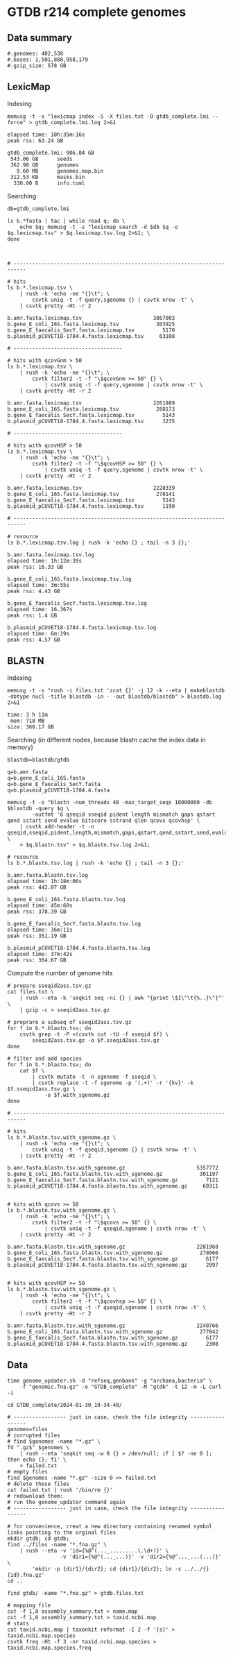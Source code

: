 # GTDB r214 complete genomes

## Data summary

    #.genomes: 402,538
    #.bases: 1,501,880,958,179
    #.gzip_size: 578 GB

## LexicMap

Indexing

    memusg -t -s "lexicmap index -S -X files.txt -O gtdb_complete.lmi --force" > gtdb_complete.lmi.log 2>&1

    elapsed time: 10h:35m:16s
    peak rss: 63.24 GB

    gtdb_complete.lmi: 906.04 GB
     543.06 GB      seeds
     362.98 GB      genomes
       9.60 MB      genomes.map.bin
     312.53 KB      masks.bin
      330.00 B      info.toml

Searching

    db=gtdb_complete.lmi

    ls b.*fasta | tac | while read q; do \
        echo $q; memusg -t -s "lexicmap search -d $db $q -o $q.lexicmap.tsv" > $q.lexicmap.tsv.log 2>&1; \
    done



    # --------------------------------------------------------------------------

    # hits
    ls b.*.lexicmap.tsv \
        | rush -k 'echo -ne "{}\t"; \
            csvtk uniq -t -f query,sgenome {} | csvtk nrow -t' \
        | csvtk pretty -Ht -r 2

    b.amr.fasta.lexicmap.tsv                       3867003
    b.gene_E_coli_16S.fasta.lexicmap.tsv            303925
    b.gene_E_faecalis_SecY.fasta.lexicmap.tsv         5170
    b.plasmid_pCUVET18-1784.4.fasta.lexicmap.tsv     63108

    # -----------------------------------

    # hits with qcovGnm > 50
    ls b.*.lexicmap.tsv \
        | rush -k 'echo -ne "{}\t"; \
            csvtk filter2 -t -f "\$qcovGnm >= 50" {} \
                | csvtk uniq -t -f query,sgenome | csvtk nrow -t' \
        | csvtk pretty -Ht -r 2

    b.amr.fasta.lexicmap.tsv                       2261989
    b.gene_E_coli_16S.fasta.lexicmap.tsv            288173
    b.gene_E_faecalis_SecY.fasta.lexicmap.tsv         5143
    b.plasmid_pCUVET18-1784.4.fasta.lexicmap.tsv      3235

    # -----------------------------------

    # hits with qcovHSP > 50
    ls b.*.lexicmap.tsv \
        | rush -k 'echo -ne "{}\t"; \
            csvtk filter2 -t -f "\$qcovHSP >= 50" {} \
                | csvtk uniq -t -f query,sgenome | csvtk nrow -t' \
        | csvtk pretty -Ht -r 2

    b.amr.fasta.lexicmap.tsv                       2228339
    b.gene_E_coli_16S.fasta.lexicmap.tsv            278141
    b.gene_E_faecalis_SecY.fasta.lexicmap.tsv         5143
    b.plasmid_pCUVET18-1784.4.fasta.lexicmap.tsv      1190

    # --------------------------------------------------------------------------

    # resource
    ls b.*.lexicmap.tsv.log | rush -k 'echo {} ; tail -n 3 {};'

    b.amr.fasta.lexicmap.tsv.log
    elapsed time: 1h:12m:39s
    peak rss: 16.33 GB

    b.gene_E_coli_16S.fasta.lexicmap.tsv.log
    elapsed time: 3m:55s
    peak rss: 4.43 GB

    b.gene_E_faecalis_SecY.fasta.lexicmap.tsv.log
    elapsed time: 16.367s
    peak rss: 1.4 GB

    b.plasmid_pCUVET18-1784.4.fasta.lexicmap.tsv.log
    elapsed time: 6m:19s
    peak rss: 4.57 GB


## BLASTN

Indexing

    memusg -t -s "rush -i files.txt 'zcat {}' -j 12 -k --eta | makeblastdb -dbtype nucl -title blastdb -in - -out blastdb/blastdb" > blastdb.log 2>&1

    time: 3 h 11m
     mem: 718 MB
    size: 360.17 GB

Searching (in different nodes, because blastn cache the index data in memory)

    blastdb=blastdb/gtdb

    q=b.amr.fasta
    q=b.gene_E_coli_16S.fasta
    q=b.gene_E_faecalis_SecY.fasta
    q=b.plasmid_pCUVET18-1784.4.fasta

    memusg -t -s "blastn -num_threads 48 -max_target_seqs 10000000 -db $blastdb -query $q \
            -outfmt '6 qseqid sseqid pident length mismatch gaps qstart qend sstart send evalue bitscore sstrand qlen qcovs qcovhsp' \
        | csvtk add-header -t -n qseqid,sseqid,pident,length,mismatch,gaps,qstart,qend,sstart,send,evalue,bitscore,sstrand,qlen,qcovs,qcovhsp \
        > $q.blastn.tsv" > $q.blastn.tsv.log 2>&1;

    # resource
    ls b.*.blastn.tsv.log | rush -k 'echo {} ; tail -n 3 {};'

    b.amr.fasta.blastn.tsv.log
    elapsed time: 1h:18m:06s
    peak rss: 442.07 GB

    b.gene_E_coli_16S.fasta.blastn.tsv.log
    elapsed time: 45m:60s
    peak rss: 378.39 GB

    b.gene_E_faecalis_SecY.fasta.blastn.tsv.log
    elapsed time: 36m:11s
    peak rss: 351.19 GB

    b.plasmid_pCUVET18-1784.4.fasta.blastn.tsv.log
    elapsed time: 37m:42s
    peak rss: 364.67 GB


Compute the number of genome hits

    # prepare sseqid2ass.tsv.gz
    cat files.txt \
        | rush --eta -k 'seqkit seq -ni {} | awk "{print \$1\"\t{%..}\"}"' \
        | gzip -c > sseqid2ass.tsv.gz

    # preprare a subseq of sseqid2ass.tsv.gz
    for f in b.*.blastn.tsv; do
        csvtk grep -t -P <(csvtk cut -tU -f sseqid $f) \
            sseqid2ass.tsv.gz -o $f.sseqid2ass.tsv.gz
    done

    # filter and add species
    for f in b.*.blastn.tsv; do
        cat $f \
            | csvtk mutate -t -n sgenome -f sseqid \
            | csvtk replace -t -f sgenome -p '(.+)' -r '{kv}' -k $f.sseqid2ass.tsv.gz \
                -o $f.with_sgenome.gz
    done

    # --------------------------------------------------------------------------

    # hits
    ls b.*.blastn.tsv.with_sgenome.gz \
        | rush -k 'echo -ne "{}\t"; \
            csvtk uniq -t -f qseqid,sgenome {} | csvtk nrow -t' \
        | csvtk pretty -Ht -r 2

    b.amr.fasta.blastn.tsv.with_sgenome.gz                       5357772
    b.gene_E_coli_16S.fasta.blastn.tsv.with_sgenome.gz            301197
    b.gene_E_faecalis_SecY.fasta.blastn.tsv.with_sgenome.gz         7121
    b.plasmid_pCUVET18-1784.4.fasta.blastn.tsv.with_sgenome.gz     69311


    # hits with qcovs >= 50
    ls b.*.blastn.tsv.with_sgenome.gz \
        | rush -k 'echo -ne "{}\t"; \
            csvtk filter2 -t -f "\$qcovs >= 50" {} \
                | csvtk uniq -t -f qseqid,sgenome | csvtk nrow -t' \
        | csvtk pretty -Ht -r 2

    b.amr.fasta.blastn.tsv.with_sgenome.gz                       2281968
    b.gene_E_coli_16S.fasta.blastn.tsv.with_sgenome.gz            278066
    b.gene_E_faecalis_SecY.fasta.blastn.tsv.with_sgenome.gz         6177
    b.plasmid_pCUVET18-1784.4.fasta.blastn.tsv.with_sgenome.gz      2997


    # hits with qcovHSP >= 50
    ls b.*.blastn.tsv.with_sgenome.gz \
        | rush -k 'echo -ne "{}\t"; \
            csvtk filter2 -t -f "\$qcovhsp >= 50" {} \
                | csvtk uniq -t -f qseqid,sgenome | csvtk nrow -t' \
        | csvtk pretty -Ht -r 2

    b.amr.fasta.blastn.tsv.with_sgenome.gz                       2240766
    b.gene_E_coli_16S.fasta.blastn.tsv.with_sgenome.gz            277042
    b.gene_E_faecalis_SecY.fasta.blastn.tsv.with_sgenome.gz         6177
    b.plasmid_pCUVET18-1784.4.fasta.blastn.tsv.with_sgenome.gz      2308

## Data

    time genome_updater.sh -d "refseq,genbank" -g "archaea,bacteria" \
        -f "genomic.fna.gz" -o "GTDB_complete" -M "gtdb" -t 12 -m -L curl -i

    cd GTDB_complete/2024-01-30_19-34-40/

    # ----------------- just in case, check the file integrity -----------------
    genomes=files
    # corrupted files
    # find $genomes -name "*.gz" \
    fd ".gz$" $genomes \
        | rush --eta 'seqkit seq -w 0 {} > /dev/null; if [ $? -ne 0 ]; then echo {}; fi' \
        > failed.txt
    # empty files
    find $genomes -name "*.gz" -size 0 >> failed.txt
    # delete these files
    cat failed.txt | rush '/bin/rm {}'
    # redownload them:
    # run the genome_updater command again
    # ----------------- just in case, check the file integrity -----------------

    # for convenience, creat a new directory containing renamed symbol links pointing to the orginal files
    mkdir gtdb; cd gtdb;
    find ../files -name "*.fna.gz" \
        | rush --eta -v 'id={%@^(..._.........\.\d+)}' \
                     -v 'dir1={%@^(..._...)}' -v 'dir2={%@^..._...(...)}' \
            'mkdir -p {dir1}/{dir2}; cd {dir1}/{dir2}; ln -s ../../{} {id}.fna.gz'
    cd ..

    find gtdb/ -name "*.fna.gz" > gtdb.files.txt

    # mapping file
    cut -f 1,8 assembly_summary.txt > name.map
    cut -f 1,6 assembly_summary.txt > taxid.ncbi.map
    # stats
    cat taxid.ncbi.map | taxonkit reformat -I 2 -f '{s}' > taxid.ncbi.map.species
    csvtk freq -Ht -f 3 -nr taxid.ncbi.map.species > taxid.ncbi.map.species.freq
